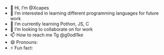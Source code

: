 - 👋 Hi, I’m @Xcapes
- 👀 I’m interested in learning different programming languages ​​for future work
- 🌱 I’m currently learning Pothon, JS, C
- 💞️ I’m looking to collaborate on for work
- 📫 How to reach me Tg @g0odl1ke
- 😄 Pronouns: 
- ⚡ Fun fact: 

<!---
Xcapes/Xcapes is a ✨ special ✨ repository because its `README.md` (this file) appears on your GitHub profile.
You can click the Preview link to take a look at your changes.
--->
